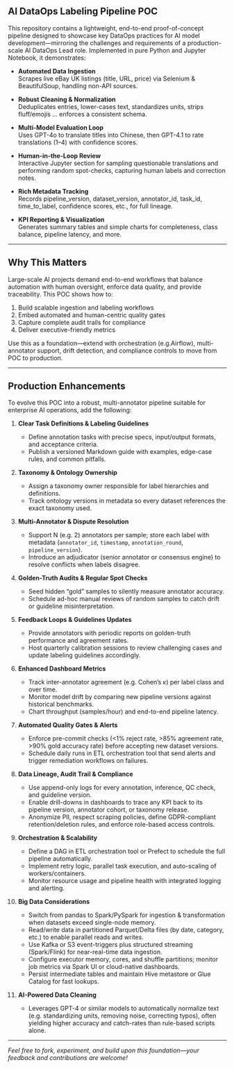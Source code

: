 ## AI DataOps Labeling Pipeline POC

This repository contains a lightweight, end-to-end proof-of-concept pipeline designed to showcase key DataOps practices for AI model development—mirroring the challenges and requirements of a production-scale AI DataOps Lead role. Implemented in pure Python and Jupyter Notebook, it demonstrates:

- **Automated Data Ingestion**  
  Scrapes live eBay UK listings (title, URL, price) via Selenium & BeautifulSoup, handling non-API sources.

- **Robust Cleaning & Normalization**  
  Deduplicates entries, lower-cases text, standardizes units, strips fluff/emojis ... enforces a consistent schema.

- **Multi-Model Evaluation Loop**  
  Uses GPT-4o to translate titles into Chinese, then GPT-4.1 to rate translations (1–4) with confidence scores.

- **Human-in-the-Loop Review**  
  Interactive Jupyter section for sampling questionable translations and performing random spot-checks, capturing human labels and correction notes.

- **Rich Metadata Tracking**  
  Records pipeline_version, dataset_version, annotator_id, task_id, time_to_label, confidence scores, etc., for full lineage.

- **KPI Reporting & Visualization**  
  Generates summary tables and simple charts for completeness, class balance, pipeline latency, and more.

---

## Why This Matters

Large-scale AI projects demand end-to-end workflows that balance automation with human oversight, enforce data quality, and provide traceability. This POC shows how to:

1. Build scalable ingestion and labeling workflows  
2. Embed automated and human-centric quality gates  
3. Capture complete audit trails for compliance  
4. Deliver executive-friendly metrics

Use this as a foundation—extend with orchestration (e.g.Airflow), multi-annotator support, drift detection, and compliance controls to move from POC to production.

---

## Production Enhancements

To evolve this POC into a robust, multi-annotator pipeline suitable for enterprise AI operations, add the following:

1. **Clear Task Definitions & Labeling Guidelines**  
   - Define annotation tasks with precise specs, input/output formats, and acceptance criteria.  
   - Publish a versioned Markdown guide with examples, edge-case rules, and common pitfalls.  

2. **Taxonomy & Ontology Ownership**  
   - Assign a taxonomy owner responsible for label hierarchies and definitions.  
   - Track ontology versions in metadata so every dataset references the exact taxonomy used.  

3. **Multi-Annotator & Dispute Resolution**  
   - Support N (e.g. 2) annotators per sample; store each label with metadata (`annotator_id`, `timestamp`, `annotation_round`, `pipeline_version`).  
   - Introduce an adjudicator (senior annotator or consensus engine) to resolve conflicts when labels disagree.  

4. **Golden-Truth Audits & Regular Spot Checks**  
   - Seed hidden “gold” samples to silently measure annotator accuracy.  
   - Schedule ad-hoc manual reviews of random samples to catch drift or guideline misinterpretation.  

5. **Feedback Loops & Guidelines Updates**  
   - Provide annotators with periodic reports on golden-truth performance and agreement rates.  
   - Host quarterly calibration sessions to review challenging cases and update labeling guidelines accordingly.  

6. **Enhanced Dashboard Metrics**  
   - Track inter-annotator agreement (e.g. Cohen’s κ) per label class and over time.  
   - Monitor model drift by comparing new pipeline versions against historical benchmarks.  
   - Chart throughput (samples/hour) and end-to-end pipeline latency.  

7. **Automated Quality Gates & Alerts**  
   - Enforce pre-commit checks (<1% reject rate, >85% agreement rate, >90% gold accuracy rate) before accepting new dataset versions.  
   - Schedule daily runs in ETL orchestration tool that send alerts and trigger remediation workflows on failures.  

8. **Data Lineage, Audit Trail & Compliance**  
   - Use append-only logs for every annotation, inference, QC check, and guideline version.  
   - Enable drill-downs in dashboards to trace any KPI back to its pipeline version, annotator cohort, or taxonomy release.  
   - Anonymize PII, respect scraping policies, define GDPR-compliant retention/deletion rules, and enforce role-based access controls.  

9. **Orchestration & Scalability**  
   - Define a DAG in ETL orchestration tool or Prefect to schedule the full pipeline automatically.  
   - Implement retry logic, parallel task execution, and auto-scaling of workers/containers.  
   - Monitor resource usage and pipeline health with integrated logging and alerting.

10. **Big Data Considerations**  
    - Switch from pandas to Spark/PySpark for ingestion & transformation when datasets exceed single-node memory.  
    - Read/write data in partitioned Parquet/Delta files (by date, category, etc.) to enable parallel reads and writes.  
    - Use Kafka or S3 event-triggers plus structured streaming (Spark/Flink) for near-real-time data ingestion.  
    - Configure executor memory, cores, and shuffle partitions; monitor job metrics via Spark UI or cloud-native dashboards.  
    - Persist intermediate tables and maintain Hive metastore or Glue Catalog for fast lookups.

11. **AI-Powered Data Cleaning**
    - Leverages GPT-4 or similar models to automatically normalize text (e.g. standardizing units, removing noise, correcting typos), often yielding higher accuracy and catch-rates than rule-based scripts alone.

---

*Feel free to fork, experiment, and build upon this foundation—your feedback and contributions are welcome!*  
